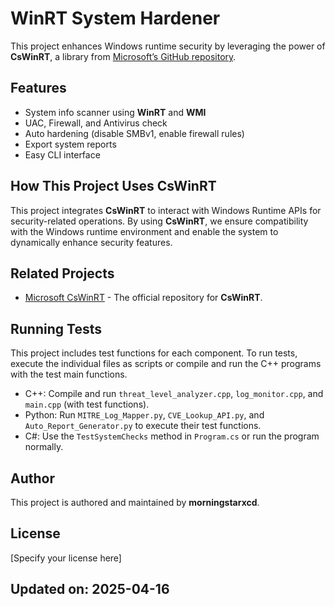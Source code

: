 # WinRT System Hardener

This project enhances Windows runtime security by leveraging the power of **CsWinRT**, a library from [Microsoft’s GitHub repository](https://github.com/morningstarxcdcode/CsWinRT).

## Features

- System info scanner using **WinRT** and **WMI**
- UAC, Firewall, and Antivirus check
- Auto hardening (disable SMBv1, enable firewall rules)
- Export system reports
- Easy CLI interface

## How This Project Uses **CsWinRT**

This project integrates **CsWinRT** to interact with Windows Runtime APIs for security-related operations. By using **CsWinRT**, we ensure compatibility with the Windows runtime environment and enable the system to dynamically enhance security features.

## Related Projects

- [Microsoft CsWinRT](https://github.com/microsoft/CsWinRT) - The official repository for **CsWinRT**.

## Running Tests

This project includes test functions for each component. To run tests, execute the individual files as scripts or compile and run the C++ programs with the test main functions.

- C++: Compile and run `threat_level_analyzer.cpp`, `log_monitor.cpp`, and `main.cpp` (with test functions).
- Python: Run `MITRE_Log_Mapper.py`, `CVE_Lookup_API.py`, and `Auto_Report_Generator.py` to execute their test functions.
- C#: Use the `TestSystemChecks` method in `Program.cs` or run the program normally.

## Author

This project is authored and maintained by **morningstarxcd**.

## License

[Specify your license here]

## Updated on: 2025-04-16

